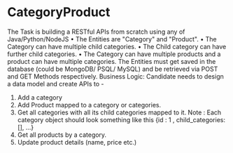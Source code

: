 # CategoryProduct

The Task is building a RESTful APIs from scratch using any of Java/Python/NodeJS
•	The Entities are "Category" and "Product".
•	The Category can have multiple child categories.
•	The Child category can have further child categories.
•	The Category can have multiple products and a product can have multiple categories. The Entities must get saved in the database (could be MongoDB/ PSQL/ MySQL) and be retrieved via POST and GET Methods respectively.
Business Logic:
Candidate needs to design a data model and create APIs to -
1.	Add a category
2.	Add Product mapped to a category or categories.
3.	Get all categories with all its child categories mapped to it.
Note : Each category object should look something like this {id : 1 , child_categories:[], ...}
4.	Get all products by a category.
5.	Update product details (name, price etc.)
